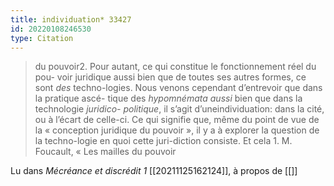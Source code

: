 ```yaml
---
title: individuation* 33427
id: 20220108246530
type: Citation
---
```


> du pouvoir2. Pour autant, ce qui constitue le fonctionnement réel du pou- voir juridique aussi bien que de toutes ses autres formes, ce sont *des* techno-logies. Nous venons cependant d’entrevoir que dans la pratique ascé- tique des *hypomnémata aussi* bien que dans la technologie *juridico- politique*, il s’agit d’uneindividuation: dans la cité, ou à l’écart de celle-ci. Ce qui signifie que, même du point de vue de la « conception juridique du pouvoir », il y a à explorer la question de la techno-logie en quoi cette juri-diction consiste. Et cela 1. M. Foucault, « Les mailles du pouvoir

Lu dans *Mécréance et discrédit 1* [[20211125162124]], à propos de [[]]